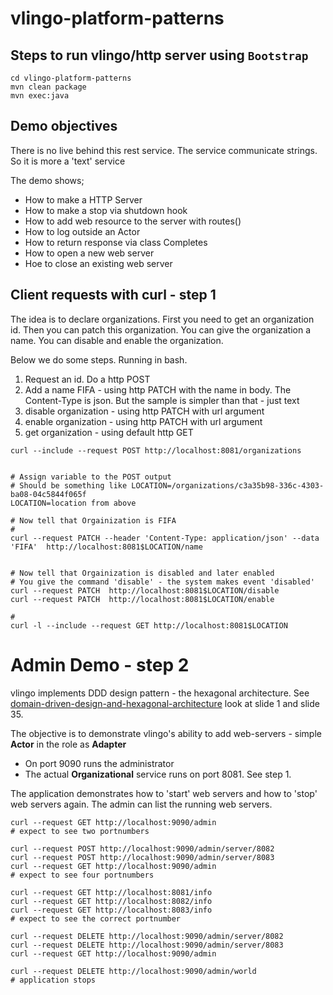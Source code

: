 # vlingo-platform-patterns 

## Steps to run vlingo/http server using `Bootstrap`

```
cd vlingo-platform-patterns
mvn clean package        
mvn exec:java
```


## Demo objectives

There is no live behind this rest service. The service communicate strings. So it is more a 'text' service

The demo shows;

* How to make a HTTP Server
* How to make a stop via shutdown hook
* How to add web resource to the server with routes()
* How to log outside an Actor
* How to return response via class Completes
* How to open a new web server
* Hoe to close an existing web server

## Client requests with curl - step 1

The idea is to declare organizations. First you need to get an organization id. Then you can patch this organization.
You can give the organization a name. You can disable and enable the organization.

Below we do some steps. Running in bash. 

1. Request an id. Do a http POST 
2. Add a name FIFA - using http PATCH with the name in body. The Content-Type is json. But the sample is simpler than that - just text
3. disable organization - using http PATCH with url argument
4. enable organization - using http PATCH with url argument
5. get organization - using default http GET
 
```
curl --include --request POST http://localhost:8081/organizations


# Assign variable to the POST output
# Should be something like LOCATION=/organizations/c3a35b98-336c-4303-ba08-04c5844f065f
LOCATION=location from above

# Now tell that Orgainization is FIFA
#
curl --request PATCH --header 'Content-Type: application/json' --data 'FIFA'  http://localhost:8081$LOCATION/name


# Now tell that Orgainization is disabled and later enabled
# You give the command 'disable' - the system makes event 'disabled'
curl --request PATCH  http://localhost:8081$LOCATION/disable
curl --request PATCH  http://localhost:8081$LOCATION/enable

# 
curl -l --include --request GET http://localhost:8081$LOCATION

```

# Admin Demo - step 2

vlingo implements DDD design pattern - the hexagonal architecture. See [domain-driven-design-and-hexagonal-architecture](https://www.slideshare.net/crishantha/domain-driven-design-and-hexagonal-architecture) look at slide 1 and slide 35.

The objective is to demonstrate vlingo's ability to add web-servers - simple **Actor** in the role as **Adapter**

* On port 9090 runs the administrator
* The actual **Organizational** service runs on port 8081. See step 1.

The application demonstrates how to 'start' web servers and how to 'stop' web servers again. 
The admin can list the running web servers.

```
curl --request GET http://localhost:9090/admin
# expect to see two portnumbers

curl --request POST http://localhost:9090/admin/server/8082
curl --request POST http://localhost:9090/admin/server/8083
curl --request GET http://localhost:9090/admin
# expect to see four portnumbers

curl --request GET http://localhost:8081/info
curl --request GET http://localhost:8082/info
curl --request GET http://localhost:8083/info
# expect to see the correct portnumber

curl --request DELETE http://localhost:9090/admin/server/8082
curl --request DELETE http://localhost:9090/admin/server/8083
curl --request GET http://localhost:9090/admin

curl --request DELETE http://localhost:9090/admin/world
# application stops

```


